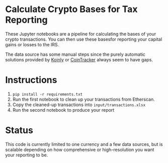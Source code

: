 # Calculate Crypto Bases for Tax Reporting

These Jupyter notebooks are a pipeline for calculating the bases of your crypto transactions. You can then use these basesfor reporting your capital gains or losses to the IRS.

The data source has some manual steps since the purely automatic solutions provided by [Koinly](https://koinly.io/) or [CoinTracker](https://cointracker.io) always seem to have gaps.

# Instructions

1. `pip install -r requirements.txt`
1. Run the first notebook to clean up your transactions from Etherscan.
2. Copy the cleaned-up transactions into `input/transactions.xlsx`
3. Run the second notebook to produce your report

# Status

This code is currently limited to one currency and a few data sources, but is scalable depending on how comprehensive or high-resolution you want your reporting to be.